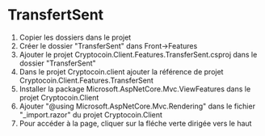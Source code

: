 # TransfertSent

1. Copier les dossiers dans le projet
2. Créer le dossier "TransferSent" dans Front->Features
3. Ajouter le projet Cryptocoin.Client.Features.TransferSent.csproj dans le dossier "TransferSent"
4. Dans le projet Cryptocoin.client ajouter la référence de projet Cryptocoin.Client.Features.TransferSent
5. Installer la package Microsoft.AspNetCore.Mvc.ViewFeatures dans le projet Cryptocoin.Client
6. Ajouter "@using Microsoft.AspNetCore.Mvc.Rendering" dans le fichier "_import.razor" du projet Cryptocoin.Client
7. Pour accéder à la page, cliquer sur la fléche verte dirigée vers le haut 